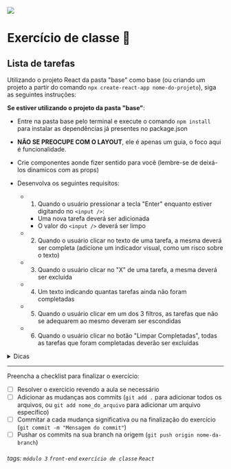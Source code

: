 ![](https://i.imgur.com/xG74tOh.png)

# Exercício de classe 🏫

## Lista de tarefas
Utilizando o projeto React da pasta "base" como base (ou criando um projeto a partir do comando `npx create-react-app nome-do-projeto`), siga as seguintes instruções:

**Se estiver utilizando o projeto da pasta "base"**:
- Entre na pasta base pelo terminal e execute o comando `npm install` para instalar as dependências já presentes no package.json

- **NÃO SE PREOCUPE COM O LAYOUT**, ele é apenas um guia, o foco aqui é funcionalidade.
- Crie componentes aonde fizer sentido para você (lembre-se de deixá-los dinamicos com as props)
- Desenvolva os seguintes requisitos:
  - 1. Quando o usuário pressionar a tecla "Enter" enquanto estiver digitando no `<input />`:
    - Uma nova tarefa deverá ser adicionada
    - O valor do `<input />` deverá ser limpo
  - 2. Quando o usuário clicar no texto de uma tarefa, a mesma deverá ser completa (adicione um indicador visual, como um risco sobre o texto)
  - 3. Quando o usuário clicar no "X" de uma tarefa, a mesma deverá ser excluida
  - 4. Um texto indicando quantas tarefas ainda não foram completadas
  - 5. Quando o usuário clicar em um dos 3 filtros, as tarefas que não se adequarem ao mesmo deveram ser escondidas
  - 6. Quando o usuário clicar no botão "Limpar Completadas", todas as tarefas que foram completadas deverão ser excluidas

<details>
  <summary>
    Dicas
  </summary>
  <ul>
    <li>
      4. e 5. Utilize do método <code>filter</code> para esconder as tarefas de acordo com o filtro e para pegar o número de tarefas que não foram completadas
    </li>
  </ul>
</details>

---

Preencha a checklist para finalizar o exercício:

- [ ] Resolver o exercício revendo a aula se necessário
- [ ] Adicionar as mudanças aos commits (`git add .` para adicionar todos os arquivos, ou `git add nome_do_arquivo` para adicionar um arquivo específico)
- [ ] Commitar a cada mudança significativa ou na finalização do exercício (`git commit -m "Mensagem do commit"`)
- [ ] Pushar os commits na sua branch na origem (`git push origin nome-da-branch`)

###### tags: `módulo 3` `front-end` `exercício de classe` `React`
